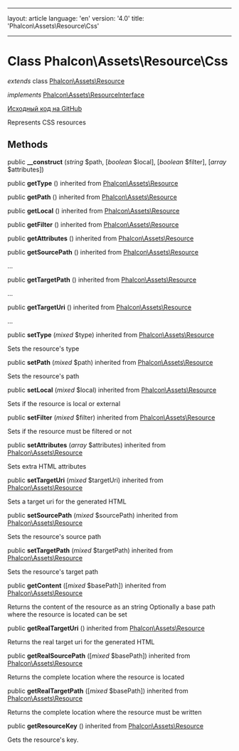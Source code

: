 * * *

layout: article language: 'en' version: '4.0' title: 'Phalcon\Assets\Resource\Css'

* * *

# Class **Phalcon\Assets\Resource\Css**

*extends* class [Phalcon\Assets\Resource](/4.0/en/api/Phalcon_Assets_Resource)

*implements* [Phalcon\Assets\ResourceInterface](/4.0/en/api/Phalcon_Assets_ResourceInterface)

<a href="https://github.com/phalcon/cphalcon/tree/v4.0.0/phalcon/assets/resource/css.zep" class="btn btn-default btn-sm">Исходный код на GitHub</a>

Represents CSS resources

## Methods

public **__construct** (*string* $path, [*boolean* $local], [*boolean* $filter], [*array* $attributes])

public **getType** () inherited from [Phalcon\Assets\Resource](/4.0/en/api/Phalcon_Assets_Resource)

public **getPath** () inherited from [Phalcon\Assets\Resource](/4.0/en/api/Phalcon_Assets_Resource)

public **getLocal** () inherited from [Phalcon\Assets\Resource](/4.0/en/api/Phalcon_Assets_Resource)

public **getFilter** () inherited from [Phalcon\Assets\Resource](/4.0/en/api/Phalcon_Assets_Resource)

public **getAttributes** () inherited from [Phalcon\Assets\Resource](/4.0/en/api/Phalcon_Assets_Resource)

public **getSourcePath** () inherited from [Phalcon\Assets\Resource](/4.0/en/api/Phalcon_Assets_Resource)

...

public **getTargetPath** () inherited from [Phalcon\Assets\Resource](/4.0/en/api/Phalcon_Assets_Resource)

...

public **getTargetUri** () inherited from [Phalcon\Assets\Resource](/4.0/en/api/Phalcon_Assets_Resource)

...

public **setType** (*mixed* $type) inherited from [Phalcon\Assets\Resource](/4.0/en/api/Phalcon_Assets_Resource)

Sets the resource's type

public **setPath** (*mixed* $path) inherited from [Phalcon\Assets\Resource](/4.0/en/api/Phalcon_Assets_Resource)

Sets the resource's path

public **setLocal** (*mixed* $local) inherited from [Phalcon\Assets\Resource](/4.0/en/api/Phalcon_Assets_Resource)

Sets if the resource is local or external

public **setFilter** (*mixed* $filter) inherited from [Phalcon\Assets\Resource](/4.0/en/api/Phalcon_Assets_Resource)

Sets if the resource must be filtered or not

public **setAttributes** (*array* $attributes) inherited from [Phalcon\Assets\Resource](/4.0/en/api/Phalcon_Assets_Resource)

Sets extra HTML attributes

public **setTargetUri** (*mixed* $targetUri) inherited from [Phalcon\Assets\Resource](/4.0/en/api/Phalcon_Assets_Resource)

Sets a target uri for the generated HTML

public **setSourcePath** (*mixed* $sourcePath) inherited from [Phalcon\Assets\Resource](/4.0/en/api/Phalcon_Assets_Resource)

Sets the resource's source path

public **setTargetPath** (*mixed* $targetPath) inherited from [Phalcon\Assets\Resource](/4.0/en/api/Phalcon_Assets_Resource)

Sets the resource's target path

public **getContent** ([*mixed* $basePath]) inherited from [Phalcon\Assets\Resource](/4.0/en/api/Phalcon_Assets_Resource)

Returns the content of the resource as an string Optionally a base path where the resource is located can be set

public **getRealTargetUri** () inherited from [Phalcon\Assets\Resource](/4.0/en/api/Phalcon_Assets_Resource)

Returns the real target uri for the generated HTML

public **getRealSourcePath** ([*mixed* $basePath]) inherited from [Phalcon\Assets\Resource](/4.0/en/api/Phalcon_Assets_Resource)

Returns the complete location where the resource is located

public **getRealTargetPath** ([*mixed* $basePath]) inherited from [Phalcon\Assets\Resource](/4.0/en/api/Phalcon_Assets_Resource)

Returns the complete location where the resource must be written

public **getResourceKey** () inherited from [Phalcon\Assets\Resource](/4.0/en/api/Phalcon_Assets_Resource)

Gets the resource's key.